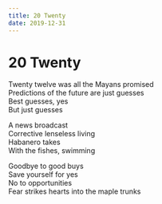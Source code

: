 ```yaml
---
title: 20 Twenty
date: 2019-12-31
---
```


# 20 Twenty

Twenty twelve was all the Mayans promised\
Predictions of the future are just guesses\
Best guesses, yes\
But just guesses

A news broadcast\
Corrective lenseless living\
Habanero takes\
With the fishes, swimming

Goodbye to good buys\
Save yourself for yes\
No to opportunities\
Fear strikes hearts into the maple trunks
